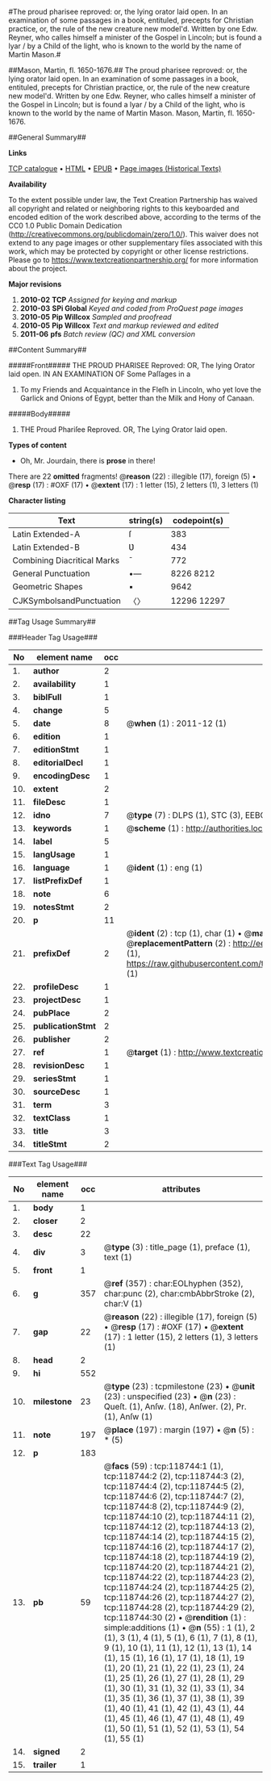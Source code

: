 #The proud pharisee reproved: or, the lying orator laid open. In an examination of some passages in a book, entituled, precepts for Christian practice, or, the rule of the new creature new model'd. Written by one Edw. Reyner, who calles himself a minister of the Gospel in Lincoln; but is found a lyar / by a Child of the light, who is known to the world by the name of Martin Mason.#

##Mason, Martin, fl. 1650-1676.##
The proud pharisee reproved: or, the lying orator laid open. In an examination of some passages in a book, entituled, precepts for Christian practice, or, the rule of the new creature new model'd. Written by one Edw. Reyner, who calles himself a minister of the Gospel in Lincoln; but is found a lyar / by a Child of the light, who is known to the world by the name of Martin Mason.
Mason, Martin, fl. 1650-1676.

##General Summary##

**Links**

[TCP catalogue](http://www.ota.ox.ac.uk/tcp/)  • 
[HTML](http://tei.it.ox.ac.uk/tcp/Texts-HTML/free/A89/A89640.html)  • 
[EPUB](http://tei.it.ox.ac.uk/tcp/Texts-EPUB/free/A89/A89640.epub) • 
[Page images (Historical Texts)](https://historicaltexts.jisc.ac.uk/eebo-99866469e)

**Availability**

To the extent possible under law, the Text Creation Partnership has waived all copyright and related or neighboring rights to this keyboarded and encoded edition of the work described above, according to the terms of the CC0 1.0 Public Domain Dedication (http://creativecommons.org/publicdomain/zero/1.0/). This waiver does not extend to any page images or other supplementary files associated with this work, which may be protected by copyright or other license restrictions. Please go to https://www.textcreationpartnership.org/ for more information about the project.

**Major revisions**

1. __2010-02__ __TCP__ *Assigned for keying and markup*
1. __2010-03__ __SPi Global__ *Keyed and coded from ProQuest page images*
1. __2010-05__ __Pip Willcox__ *Sampled and proofread*
1. __2010-05__ __Pip Willcox__ *Text and markup reviewed and edited*
1. __2011-06__ __pfs__ *Batch review (QC) and XML conversion*

##Content Summary##

#####Front#####
THE PROUD PHARISEE Reproved: OR, The lying Orator laid open. IN AN EXAMINATION OF Some Paſſages in a
1. To my Friends and Acquaintance in the Fleſh in
Lincoln, who yet love the Garlick and Onions of
Egypt, better than the Milk and Hony of
Canaan.

#####Body#####

1. THE Proud Phariſee Reproved. OR, The Lying Orator laid open.

**Types of content**

  * Oh, Mr. Jourdain, there is **prose** in there!

There are 22 **omitted** fragments! 
 @__reason__ (22) : illegible (17), foreign (5)  •  @__resp__ (17) : #OXF (17)  •  @__extent__ (17) : 1 letter (15), 2 letters (1), 3 letters (1)

**Character listing**


|Text|string(s)|codepoint(s)|
|---|---|---|
|Latin Extended-A|ſ|383|
|Latin Extended-B|Ʋ|434|
|Combining             Diacritical Marks|̄|772|
|General Punctuation|•—|8226 8212|
|Geometric Shapes|▪|9642|
|CJKSymbolsandPunctuation|〈〉|12296 12297|

##Tag Usage Summary##

###Header Tag Usage###

|No|element name|occ|attributes|
|---|---|---|---|
|1.|__author__|2||
|2.|__availability__|1||
|3.|__biblFull__|1||
|4.|__change__|5||
|5.|__date__|8| @__when__ (1) : 2011-12 (1)|
|6.|__edition__|1||
|7.|__editionStmt__|1||
|8.|__editorialDecl__|1||
|9.|__encodingDesc__|1||
|10.|__extent__|2||
|11.|__fileDesc__|1||
|12.|__idno__|7| @__type__ (7) : DLPS (1), STC (3), EEBO-CITATION (1), PROQUEST (1), VID (1)|
|13.|__keywords__|1| @__scheme__ (1) : http://authorities.loc.gov/ (1)|
|14.|__label__|5||
|15.|__langUsage__|1||
|16.|__language__|1| @__ident__ (1) : eng (1)|
|17.|__listPrefixDef__|1||
|18.|__note__|6||
|19.|__notesStmt__|2||
|20.|__p__|11||
|21.|__prefixDef__|2| @__ident__ (2) : tcp (1), char (1)  •  @__matchPattern__ (2) : ([0-9\-]+):([0-9IVX]+) (1), (.+) (1)  •  @__replacementPattern__ (2) : http://eebo.chadwyck.com/downloadtiff?vid=$1&page=$2 (1), https://raw.githubusercontent.com/textcreationpartnership/Texts/master/tcpchars.xml#$1 (1)|
|22.|__profileDesc__|1||
|23.|__projectDesc__|1||
|24.|__pubPlace__|2||
|25.|__publicationStmt__|2||
|26.|__publisher__|2||
|27.|__ref__|1| @__target__ (1) : http://www.textcreationpartnership.org/docs/. (1)|
|28.|__revisionDesc__|1||
|29.|__seriesStmt__|1||
|30.|__sourceDesc__|1||
|31.|__term__|3||
|32.|__textClass__|1||
|33.|__title__|3||
|34.|__titleStmt__|2||


###Text Tag Usage###

|No|element name|occ|attributes|
|---|---|---|---|
|1.|__body__|1||
|2.|__closer__|2||
|3.|__desc__|22||
|4.|__div__|3| @__type__ (3) : title_page (1), preface (1), text (1)|
|5.|__front__|1||
|6.|__g__|357| @__ref__ (357) : char:EOLhyphen (352), char:punc (2), char:cmbAbbrStroke (2), char:V (1)|
|7.|__gap__|22| @__reason__ (22) : illegible (17), foreign (5)  •  @__resp__ (17) : #OXF (17)  •  @__extent__ (17) : 1 letter (15), 2 letters (1), 3 letters (1)|
|8.|__head__|2||
|9.|__hi__|552||
|10.|__milestone__|23| @__type__ (23) : tcpmilestone (23)  •  @__unit__ (23) : unspecified (23)  •  @__n__ (23) : Queſt. (1), Anſw. (18), Anſwer. (2), Pr. (1), Anſw (1)|
|11.|__note__|197| @__place__ (197) : margin (197)  •  @__n__ (5) : * (5)|
|12.|__p__|183||
|13.|__pb__|59| @__facs__ (59) : tcp:118744:1 (1), tcp:118744:2 (2), tcp:118744:3 (2), tcp:118744:4 (2), tcp:118744:5 (2), tcp:118744:6 (2), tcp:118744:7 (2), tcp:118744:8 (2), tcp:118744:9 (2), tcp:118744:10 (2), tcp:118744:11 (2), tcp:118744:12 (2), tcp:118744:13 (2), tcp:118744:14 (2), tcp:118744:15 (2), tcp:118744:16 (2), tcp:118744:17 (2), tcp:118744:18 (2), tcp:118744:19 (2), tcp:118744:20 (2), tcp:118744:21 (2), tcp:118744:22 (2), tcp:118744:23 (2), tcp:118744:24 (2), tcp:118744:25 (2), tcp:118744:26 (2), tcp:118744:27 (2), tcp:118744:28 (2), tcp:118744:29 (2), tcp:118744:30 (2)  •  @__rendition__ (1) : simple:additions (1)  •  @__n__ (55) : 1 (1), 2 (1), 3 (1), 4 (1), 5 (1), 6 (1), 7 (1), 8 (1), 9 (1), 10 (1), 11 (1), 12 (1), 13 (1), 14 (1), 15 (1), 16 (1), 17 (1), 18 (1), 19 (1), 20 (1), 21 (1), 22 (1), 23 (1), 24 (1), 25 (1), 26 (1), 27 (1), 28 (1), 29 (1), 30 (1), 31 (1), 32 (1), 33 (1), 34 (1), 35 (1), 36 (1), 37 (1), 38 (1), 39 (1), 40 (1), 41 (1), 42 (1), 43 (1), 44 (1), 45 (1), 46 (1), 47 (1), 48 (1), 49 (1), 50 (1), 51 (1), 52 (1), 53 (1), 54 (1), 55 (1)|
|14.|__signed__|2||
|15.|__trailer__|1||

